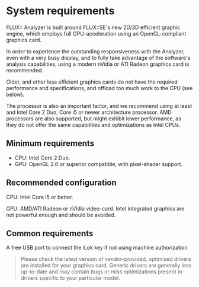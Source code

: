 # System requirements
FLUX:: Analyzer is built around FLUX::SE's new 2D/3D efficient graphic engine, which employs full GPU-acceleration using an OpenGL-compliant graphics card.

In order to experience the outstanding responsiveness with the Analyzer, even with a very busy display, and to fully take advantage of the software's analysis capabilities, using a modern nVidia or ATI Radeon
graphics card is recommended.

Older, and other less efficient graphics cards do not have the required performance and specifications, and offload too much work to the CPU (see below).

The processor is also an important factor, and we recommend using at least and Intel Core 2 Duo, Core i5 or newer architecture processor.
AMD processors are also supported, but might exhibit lower performance, as they do not offer the same capabilities and optimizations as Intel CPUs.

## Minimum requirements

* CPU: Intel Core 2 Duo.
* GPU: OpenGL 2.0 or superior compatible, with pixel-shader support.

## Recommended configuration
CPU: Intel Core i5 or better.

GPU: AMD/ATI Radeon or nVidia video-card. Intel integrated graphics are not powerful enough and should be avoided.

## Common requirements
A free USB port to connect the iLok key if not using machine authorization

> Please check the latest version of vendor-provided, optimized drivers are installed for your graphics card. Generic drivers are generally less up-to-date and may contain bugs or miss optimizations present in drivers specific to your particular model.

<!-- TODO: To review-->

